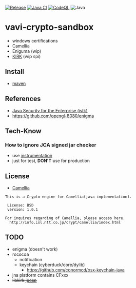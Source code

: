 [![Release](https://jitpack.io/v/umjammer/vavi-crypto-sandbox.svg)](https://jitpack.io/#umjammer/vavi-crypto-sandbox)
[![Java CI](https://github.com/umjammer/vavi-crypto-sandbox/actions/workflows/maven.yml/badge.svg)](https://github.com/umjammer/vavi-crypto-sandbox/actions/workflows/maven.yml)
[![CodeQL](https://github.com/umjammer/vavi-crypto-sandbox/actions/workflows/codeql-analysis.yml/badge.svg)](https://github.com/umjammer/vavi-crypto-sandbox/actions/workflows/codeql-analysis.yml)
![Java](https://img.shields.io/badge/Java-17-b07219)

# vavi-crypto-sandbox

 * windows certifications
 * Camellia
 * Eniguma (wip)
 * [KIRK](https://github.com/jpcsp/jpcsp) (wip spi)

## Install

 * [maven](https://jitpack.io/#umjammer/vavi-crypto-sandbox)

## References

 * [Java Security for the Enterprise (jstk)](http://www.j2ee-security.net/)
 * https://github.com/opengl-8080/enigma

## Tech-Know

### How to ignore JCA signed jar checker

 * use [instrumentation](src/test/java/instr/PropertiesClassFileTransformer.java)
 * just for test, **DON'T** use for production

## License

 * [Camellia](http://info.isl.ntt.co.jp/crypt/camellia/index.html)
```
This is a Crypto engine for Camellia(java implementation).

 License: BSD
 version: 1.0.1

For inquires regarding of Camellia, please access here.
  http://info.isl.ntt.co.jp/crypt/camellia/index.html
```

## TODO

 * enigma (doesn't work)
 * rococoa
   * notification
   * keychain (cyberduck/core/dylib)
     * https://github.com/conormcd/osx-keychain-java
 * jna platform contains CFxxx
 * ~~libkirk [jpcsp](https://github.com/jpcsp/jpcsp)~~